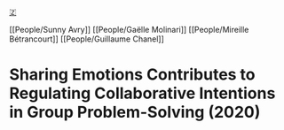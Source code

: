 [🇿](zotero://select/groups/5641742/items/QQ294VQI)

[[People/Sunny Avry]] [[People/Gaëlle Molinari]] [[People/Mireille Bétrancourt]] [[People/Guillaume Chanel]] 
# Sharing Emotions Contributes to Regulating Collaborative Intentions in Group Problem-Solving (2020)


